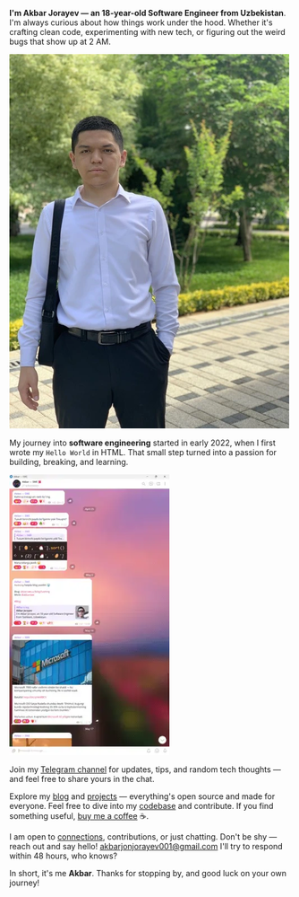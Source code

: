 **I'm Akbar Jorayev — an 18-year-old Software Engineer from Uzbekistan**. I'm always curious about how things work under the hood. Whether it's crafting clean code, experimenting with new tech, or figuring out the weird bugs that show up at 2 AM.

![It's me](https://raw.githubusercontent.com/akbarjorayev/blogs/refs/heads/main/about-me/assets/akbar-jorayev.webp?w=500&h=667)

My journey into **software engineering** started in early 2022, when I first wrote my `Hello World` in HTML. That small step turned into a passion for building, breaking, and learning.

<picture>
  <source media="(prefers-color-scheme: dark)" srcset="https://raw.githubusercontent.com/akbarjorayev/blogs/main/about-me/assets/akbar's-telegram.dark.webp?w=286&h=500">
  <source media="(prefers-color-scheme: light)" srcset="https://raw.githubusercontent.com/akbarjorayev/blogs/main/about-me/assets/akbar's-telegram.light.webp?w=286&h=500">
  <img src="https://raw.githubusercontent.com/akbarjorayev/blogs/main/about-me/assets/akbar's-telegram.light.webp?w=286&h=500" alt="Akbar's YouTube">
</picture>

Join my [Telegram channel](https://t.me/akbarswe) for updates, tips, and random tech thoughts — and feel free to share yours in the chat.

Explore my [blog](/blog) and [projects](/projects) — everything's open source and made for everyone. Feel free to dive into my [codebase](https://github.com/akbarjorayev) and contribute. If you find something useful, [buy me a coffee](https://buymeacoffee.com/akbarjorayev) ☕.

I am open to [connections](https://www.linkedin.com/in/akbarjorayev), contributions, or just chatting. Don't be shy — reach out and say hello! [akbarjonjorayev001@gmail.com](mailto:akbarjonjorayev001@gmail.com) I'll try to respond within 48 hours, who knows?

In short, it's me **Akbar**. Thanks for stopping by, and good luck on your own journey!
